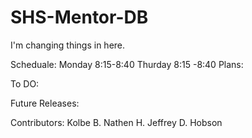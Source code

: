 SHS-Mentor-DB
=============
I'm changing things in here.

Scheduale:
Monday 8:15-8:40
Thurday 8:15 -8:40
Plans:


To DO:


Future Releases:



Contributors:
Kolbe B.
Nathen H.
Jeffrey D.
Hobson
